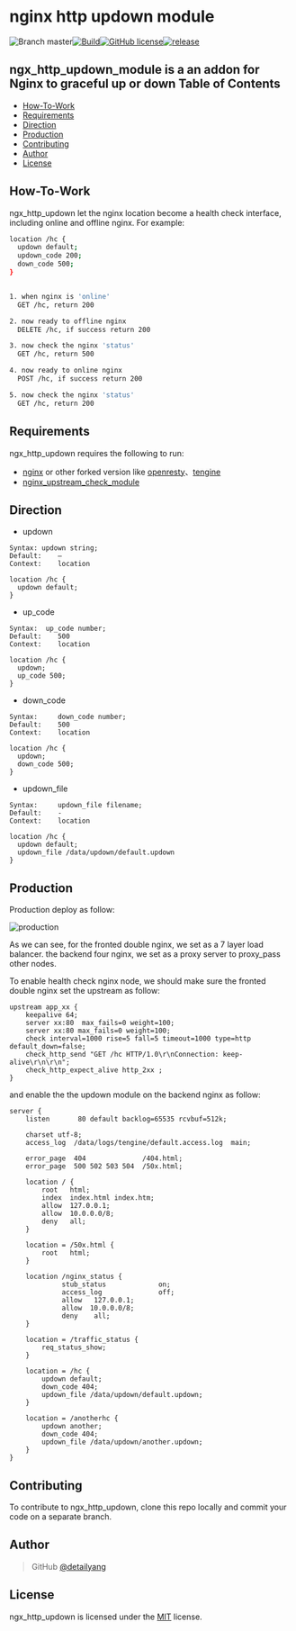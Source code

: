 # nginx http updown module
![Branch master](https://img.shields.io/badge/branch-master-brightgreen.svg?style=flat-square)[![Build](https://api.travis-ci.org/detailyang/ngx_http_updown.svg)](https://travis-ci.org/detailyang/ngx_http_updown)[![GitHub license](https://img.shields.io/badge/license-MIT-blue.svg)](https://raw.githubusercontent.com/detailyang/ngx_http_updown/master/LICENSE)[![release](https://img.shields.io/github/release/detailyang/ngx_http_updown.svg)](https://github.com/detailyang/ngx_http_updown/releases)

ngx_http_updown_module is a an addon for Nginx to graceful up or down
Table of Contents
-----------------
* [How-To-Work](#how-to-work)
* [Requirements](#requirements)
* [Direction](#direction)
* [Production](#production)
* [Contributing](#contributing)
* [Author](#author)
* [License](#license)


How-To-Work
----------------

ngx_http_updown let the nginx location become a health check interface, including online and offline nginx.
For example:

```bash
location /hc {
  updown default;
  updown_code 200;
  down_code 500;
}


1. when nginx is 'online'
  GET /hc, return 200

2. now ready to offline nginx
  DELETE /hc, if success return 200

3. now check the nginx 'status'
  GET /hc, return 500

4. now ready to online nginx
  POST /hc, if success return 200

5. now check the nginx 'status'
  GET /hc, return 200
```

Requirements
------------

ngx_http_updown requires the following to run:

 * [nginx](http://nginx.org/) or other forked version like [openresty](http://openresty.org/)、[tengine](http://tengine.taobao.org/)
 * [nginx_upstream_check_module](https://github.com/yaoweibin/nginx_upstream_check_module)


Direction
------------
* updown

```
Syntax:	updown string;
Default:	—
Context:	location

location /hc {
  updown default;
}
```

* up_code

```
Syntax:	 up_code number;
Default:	500
Context:	location

location /hc {
  updown;
  up_code 500;
}
```

* down_code

```
Syntax:     down_code number;
Default:	500
Context:	location

location /hc {
  updown;
  down_code 500;
}
```

* updown_file

```
Syntax:     updown_file filename;
Default:    -
Context:    location

location /hc {
  updown default;
  updown_file /data/updown/default.updown
}

```

Production
----------
Production deploy as follow:

![production](https://rawgit.com/detailyang/ngx_http_updown/master/docs/deploy.jpg)

As we can see, for the fronted double nginx, we set as a 7 layer load balancer. the backend four nginx, we set as a proxy server to proxy_pass other nodes.

To enable health check nginx node, we should make sure the fronted double nginx set the upstream as follow:

```
upstream app_xx {
    keepalive 64;
    server xx:80  max_fails=0 weight=100;
    server xx:80 max_fails=0 weight=100;
    check interval=1000 rise=5 fall=5 timeout=1000 type=http default_down=false;
    check_http_send "GET /hc HTTP/1.0\r\nConnection: keep-alive\r\n\r\n";
    check_http_expect_alive http_2xx ;
}
```

and enable the the updown module on the backend nginx as follow:

```
server {
    listen       80 default backlog=65535 rcvbuf=512k;

    charset utf-8;
    access_log  /data/logs/tengine/default.access.log  main;

    error_page  404              /404.html;
    error_page  500 502 503 504  /50x.html;

    location / {
        root   html;
        index  index.html index.htm;
        allow  127.0.0.1;
        allow  10.0.0.0/8;
        deny   all;
    }

    location = /50x.html {
        root   html;
    }

    location /nginx_status {
             stub_status             on;
             access_log              off;
             allow   127.0.0.1;
             allow  10.0.0.0/8;
             deny    all;
    }

    location = /traffic_status {
        req_status_show;
    }

    location = /hc {
        updown default;
        down_code 404;
        updown_file /data/updown/default.updown;
    }

    location = /anotherhc {
        updown another;
        down_code 404;
        updown_file /data/updown/another.updown;
    }
}
```

Contributing
------------

To contribute to ngx_http_updown, clone this repo locally and commit your code on a separate branch.


Author
------

> GitHub [@detailyang](https://github.com/detailyang)


License
-------
ngx_http_updown is licensed under the [MIT] license.

[MIT]: https://github.com/detailyang/ybw/blob/master/licenses/MIT
